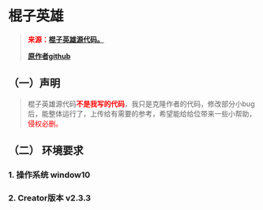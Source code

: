 # 棍子英雄

> <font color = "red">**来源：[棍子英雄源代码。](https://forum.cocos.org/t/topic/45864)**</font>
>
> **[原作者github](https://github.com/daxin09pp/StickHero)**



## （一）声明

> 棍子英雄源代码<font color = "red">**不是我写的代码**</font>，我只是克隆作者的代码，修改部分小bug后，能整体运行了，上传给有需要的参考，希望能给给位带来一些小帮助，<font color = "red">侵权必删。</font>



## （二） 环境要求

### 1. 操作系统 window10

### 2. Creator版本 v2.3.3



